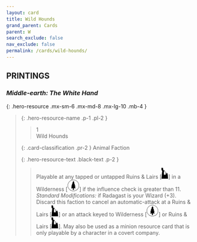```yaml
---
layout: card
title: Wild Hounds
grand_parent: Cards
parent: W
search_exclude: false
nav_exclude: false
permalink: /cards/wild-hounds/
---
```


## PRINTINGS


### _Middle-earth: The White Hand_

{: .hero-resource .mx-sm-6 .mx-md-8 .mx-lg-10 .mb-4 }
> {: .hero-resource-name .p-1 .pl-2 }
> > <div class="card-mp">1</div>
> > <div class="card-name">Wild Hounds</div>
>
> {: .card-classification .pr-2 }
> Animal Faction
>
> {: .hero-resource-text .black-text .p-2 }
> > Playable at any tapped or untapped Ruins & Lairs \[![](/assets/images/ruinlair.svg)] in a Wilderness \[![](/assets/images/wilderness.svg)] if the influence check is greater than 11.  <br>_Standard Modifications:_ if Radagast is your Wizard (+3). Discard this faction to cancel an automatic-attack at a Ruins & Lairs \[![](/assets/images/ruinlair.svg)] or an attack keyed to Wilderness \[![](/assets/images/wilderness.svg)] or Ruins & Lairs \[![](/assets/images/ruinlair.svg)]. May also be used as a minion resource card that is only playable by a character in a covert company. 
> 
